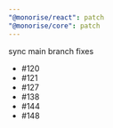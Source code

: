 ```yaml
---
"@monorise/react": patch
"@monorise/core": patch
---
```


sync main branch fixes
- #120
- #121
- #127
- #138
- #144
- #148
